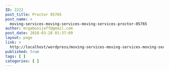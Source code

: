 ```yaml
---
ID: 2222
post_title: Proctor 05765
post_name: >
  moving-services-moving-services-moving-services-proctor-05765
author: mrgabonijeff@gmail.com
post_date: 2018-03-28 01:37:09
layout: page
link: >
  http://localhost/wordpress/moving-services-moving-services-moving-services-proctor-05765/
published: true
tags: [ ]
categories: [ ]
---
```

